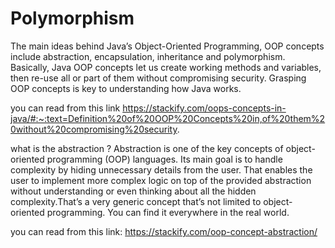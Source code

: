 # Polymorphism
The main ideas behind Java’s Object-Oriented Programming, OOP concepts include abstraction, encapsulation, inheritance and polymorphism. 
Basically, Java OOP concepts let us create working methods and variables, then re-use all or part of them without compromising security. 
Grasping OOP concepts is key to understanding how Java works.

you can read from this link
https://stackify.com/oops-concepts-in-java/#:~:text=Definition%20of%20OOP%20Concepts%20in,of%20them%20without%20compromising%20security.

what is the abstraction ?
Abstraction is one of the key concepts of object-oriented programming (OOP) languages. Its main goal is to handle complexity by hiding unnecessary 
details from the user. That enables the user to implement more complex logic on top of the provided abstraction without understanding or even thinking 
about all the hidden complexity.That’s a very generic concept that’s not limited to object-oriented programming. You can find it everywhere in the real world.

you can read from this link: https://stackify.com/oop-concept-abstraction/
